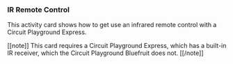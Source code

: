 ### IR Remote Control

This activity card shows how to get use an infrared remote control with a Circuit Playground Express.

[[note]]
This card requires a Circuit Playground Express, which has a built-in IR receiver,
which the Circuit Playground Bluefruit does not.
[[/note]]
